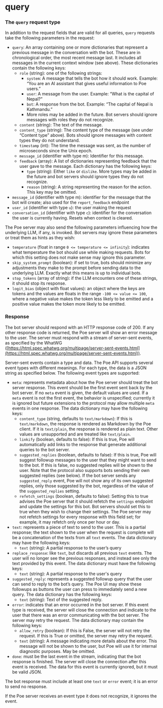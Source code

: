 # query

### The `query` request type

In addition to the request fields that are valid for all queries, `query` requests take the following parameters in the request:

* `query`: An array containing one or more dictionaries that represent a previous message in the conversation with the bot. These are in chronological order, the most recent message last. It includes all messages in the current context window (see above). These dictionaries contain the following keys:
  * `role` (string): one of the following strings:
    * `system`: A message that tells the bot how it should work. Example: “You are an AI assistant that gives useful information to Poe users.”
    * `user`: A message from the user. Example: “What is the capital of Nepal?"
    * `bot`: A response from the bot. Example: “The capital of Nepal is Kathmandu.”
    * More roles may be added in the future. Bot servers should ignore messages with roles they do not recognize.
  * `content` (string): The text of the message.
  * `content_type` (string): The content type of the message (see under “Content type” above). Bots should ignore messages with content types they do not understand.
  * `timestamp` (int): The time the message was sent, as the number of microseconds since the Unix epoch.
  * `message_id` (identifier with type m): Identifier for this message.
  * `feedback` (array): A list of dictionaries representing feedback that the user gave to the message. Each dictionary has the following keys:
    * `type` (string): Either `like` or `dislike`. More types may be added in the future and bot servers should ignore types they do not recognize.
    * `reason` (string): A string representing the reason for the action. This key may be omitted.
* `message_id` (identifier with type m): identifier for the message that the bot will create; also used for the `report_feedback` endpoint
* `user_id` (identifier with type `u`): the user making the request
* `conversation_id` (identifier with type `c`): identifier for the conversation the user is currently having. Resets when context is cleared.

The Poe server may also send the following parameters influencing how the underlying
LLM, if any, is invoked. Bot servers may ignore these parameters or treat them as
hints as they wish:
* `temperature` (float in range `0 <= temperature <= infinity`): indicates what temperature the bot should use while making requests. Bots for which this setting does not make sense may ignore this parameter.
* `skip_system_prompt` (boolean): if set to true, bots should minimize any adjustments they make to the prompt before sending data to the underlying LLM. Exactly what this means is up to individual bots.
* `stop_tokens` (array of string): if the LLM encounters one of these strings, it should stop its response.
* `logit_bias` (object with float values): an object where the keys are tokens and the values are floats in the range `-100 <= value <= 100`, where a negative value makes the token less likely to be emitted and a positive value makes the token more likely to be emitted.

### Response

The bot server should respond with an HTTP response code of 200. If any other response code is returned, the Poe server will show an error message to the user. The server must respond with a stream of server-sent events, as specified by the WhatWG ([https://html.spec.whatwg.org/multipage/server-sent-events.html](https://html.spec.whatwg.org/multipage/server-sent-events.html)).

Server-sent events contain a type and data. The Poe API supports several event types with different meanings. For each type, the data is a JSON string as specified below. The following event types are supported:

* `meta`: represents metadata about how the Poe server should treat the bot server response. This event should be the first event sent back by the bot server. If no `meta` event is given, the default values are used. If a `meta` event is not the first event, the behavior is unspecified; currently it is ignored but future extensions to the protocol may allow multiple `meta` events in one response. The data dictionary may have the following keys:
  * `content_type` (string, defaults to `text/markdown`): If this is `text/markdown`, the response is rendered as Markdown by the Poe client. If it is `text/plain`, the response is rendered as plain text. Other values are unsupported and are treated like `text/plain`.
  * `linkify` (boolean, defaults to false): If this is true, Poe will automatically add links to the response that generate additional queries to the bot server.
  * `suggested_replies` (boolean, defaults to false): If this is true, Poe will suggest followup messages to the user that they might want to send to the bot. If this is false, no suggested replies will be shown to the user. Note that the protocol also supports bots sending their own suggested replies (see below). If the bot server sends any `suggested_reply` event, Poe will not show any of its own suggested replies, only those suggested by the bot, regardless of the value of the `suggested_replies` setting.
  * `refetch_settings` (boolean, defaults to false): Setting this to true advises the Poe server that it should refetch the `settings` endpoint and update the settings for this bot. Bot servers should set this to true when they wish to change their settings. The Poe server may not refetch settings for every response with this field set; for example, it may refetch only once per hour or day.
* `text`: represents a piece of text to send to the user. This is a partial response; the text shown to the user when the request is complete will be a concatenation of the texts from all `text` events. The data dictionary may have the following keys:
  * `text` (string): A partial response to the user’s query
* `replace_response`: like `text`, but discards all previous `text` events. The user will no longer see the previous responses, and instead see only the text provided by this event. The data dictionary must have the following keys:
  * `text` (string): A partial response to the user's query
* `suggested_reply`: represents a suggested followup query that the user can send to reply to the bot’s query. The Poe UI may show these followups as buttons the user can press to immediately send a new query. The data dictionary has the following keys:
  * `text` (string): Text of the suggested reply.
* `error`: indicates that an error occurred in the bot server. If this event type is received, the server will close the connection and indicate to the user that there was an error communicating with the bot server. The server may retry the request. The data dictionary may contain the following keys:
  * `allow_retry` (boolean): If this is False, the server will not retry the request. If this is True or omitted, the server may retry the request.
  * `text` (string): A message indicating more details about the error. This message will not be shown to the user, but Poe will use it for internal diagnostic purposes. May be omitted.
* `done`: must be the last event in the stream, indicating that the bot response is finished. The server will close the connection after this event is received. The data for this event is currently ignored, but it must be valid JSON.

The bot response must include at least one `text` or `error` event; it is an error to send no response.

If the Poe server receives an event type it does not recognize, it ignores the event.
